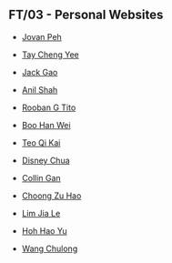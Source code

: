 ## FT/03 - Personal Websites

- [Jovan Peh](https://jovan66465.github.io/DFAB_1914157/)

- [Tay Cheng Yee](http://chengyee.github.io/ep1000/)

- [Jack Gao](https://gaoshengyuanjack.github.io/ep1000-jackgao/)

- [Anil Shah]()

- [Rooban G Tito]()

- [Boo Han Wei]()

- [Teo Qi Kai]()

- [Disney Chua](https://ugwp.github.io/EP1000-ChuaYueSiangDisney/)

- [Collin Gan](https://collingan.github.io/Collin-Gan/)

- [Choong Zu Hao]()

- [Lim Jia Le](https://github.com/jetfawtan/my-first-website)

- [Hoh Hao Yu]()

- [Wang Chulong]()
